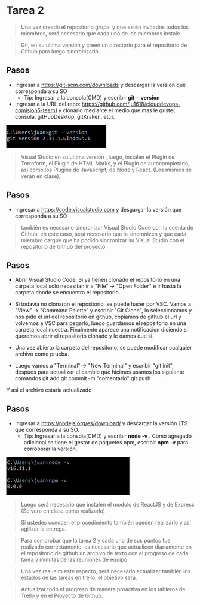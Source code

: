 # Tarea 2

>	Una vez creado el repositorio grupal y que estén invitados todos los miembros, será necesario que cada uno de los miembros instale.


>	Git, en su ultima versión,y creen un directorio para el repositorio de Github para luego sincronizarlo.

Pasos
----------------------------------------------------------------


* Ingresar a https://git-scm.com/downloads y descargar la versión que corresponda a su SO 
    * Tip: Ingresar a la consola(CMD) y escribir **git --version**
* Ingresar a la URL del repo: https://github.com/ju1618/clouddevops-comision5-team1 y clonarlo mediante el medio que mas le guste( consola, gitHubDesktop, gitKraken, etc). 

![git-version.PNG](git-version.PNG)

>	Visual Studio en su ultima versión , luego, instalen el Plugin de Terraform, el Plugin de HTML Marks, y el Plugin de autocompletado, así como los Plugins de Javascript, de Node y React. (Los mismos se verán en clase).

Pasos
----------------------------------------------------------------
* Ingresar a https://code.visualstudio.com y desgargar la versión que corresponda a su SO

>	también es necesario sincronizar Visual Studio Code con la cuenta de Github, en este caso, será necesario que la sincronizen y que cada miembro cargue que ha podido sincronizar su Visual Studio con el repositorio de Github del proyecto.

Pasos
----------------------------------------------------------------
* Abrir Visual Studio Code. Si ya tienen clonado el repositorio en una carpeta local solo necesitan ir a "File" -> "Open Folder" e ir hasta la carpeta donde se encuentra el repositorio. 

* Si todavia no clonaron el repositorio, se puede hacer por VSC. Vamos a "View" -> "Command Palette" y escribir "Git Clone", lo seleccionamos y nos pide el url del repositorio en github, copiamos de github el url y volvemos a VSC para pegarlo, luego guardamos el repositorio en una carpeta local nuestra. Finalmente aparece una notificacion diciendo si queremos abrir el repositorio clonado y le damos que si.

* Una vez abierto la carpeta del repositorio, se puede modificar cualquier archivo como prueba. 

* Luego vamos a "Terminal" -> "New Terminal" y escribir "git init", despues para actualizar el cambio que hicimos usamos los siguiente comandos
git add <nombrearchivo>
git commit -m "comentario"
git push

Y asi el archivo estaria actualizado

Pasos
----------------------------------------------------------------
* Ingresar a https://nodejs.org/es/download/ y descargar la versión LTS que corresponda a su SO.
    * Tip: Ingresar a la consola(CMD) y escribir **node -v**  . Como agregado adicional se tiene el gestor de paquetes npm, escribir **npm -v** para corroborar la versión. 
        
![node-npm-version.PNG](node-npm-version.PNG)

>	Luego será necesario que instalen el modulo de ReactJS y de Express (Se vera en clase como realizarlo).


>	Si ustedes conocen el procedimiento también pueden realizarlo y así agilizar la entrega.


>	Para comprobar que la tarea 2 y cada uno de sus puntos fue realizado correctamente, es necesario que actualicen diariamente en el repositorio de github un archivo de texto con el progreso de cada tarea y minutas de las reuniones de equipo.


>	Una vez resuelto este aspecto, será necesario actualizar también los estados de las tareas en trello, el objetivo será.


>	Actualizar todo el progreso de manera proactiva en los tableros de Trello y en el Proyecto de Github.
